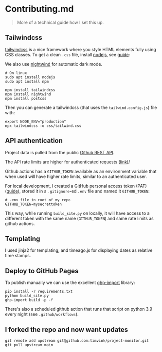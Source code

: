 # Contributing.md

> More of a technical guide how I set this up.

## Tailwindcss

[tailwindcss](https://tailwindcss.com/) is a nice framework where you style HTML elements fully using CSS classes. To get a clean `.css` file, install [nodejs](https://nodejs.org/en/), see [guide](https://www.geeksforgeeks.org/installation-of-node-js-on-linux/):

We also use [nightwind](https://github.com/jjranalli/nightwind) for automatic dark mode.

```shell
# On linux
sudo apt install nodejs
sudo apt install npm
```

```shell
npm install tailwindcss
npm install nightwind
npm install postcss
```

Then you can generate a tailwindcss (that uses the `tailwind.config.js`) file with:

```shell
export NODE_ENV="production"
npx tailwindcss -o css/tailwind.css
```

## API authentication

Project data is pulled from the public [Github REST API](https://docs.github.com/en/rest/reference/repos).

The API rate limits are higher for authenticated requests ([link](https://docs.github.com/en/rest/overview/resources-in-the-rest-api))/

Github actions has a `GITHUB_TOKEN` available as an environment variable that when used will have higher rate limits, similar to an authenticated user. 

For local development, I created a GitHub personal access token (PAT) ([guide](https://docs.github.com/en/authentication/keeping-your-account-and-data-secure/creating-a-personal-access-token)), stored it in a `.gitignore`-ed `.env` file and named it `GITHUB_TOKEN`:

```
# .env file in root of my repo
GITHUB_TOKEN=mysecrettoken
```

This way, while running `build_site.py` on locally, it will have access to a different token with the same name (`GITHUB_TOKEN`) and same rate limits as github actions.

## Templating

I used jinja2 for templating, and timeago.js for displaying dates as relative time stamps.

## Deploy to GitHub Pages

To publish manually we can use the excellent [ghp-import](https://github.com/c-w/ghp-import) library:

```shell
pip install -r requirements.txt
python build_site.py
ghp-import build -p -f
```

There's also a scheduled github action that runs that script on python 3.9 every night (see `.github/workflows`).


## I forked the repo and now want updates

```shell
git remote add upstream git@github.com:timvink/project-monitor.git
git pull upstream main
```
